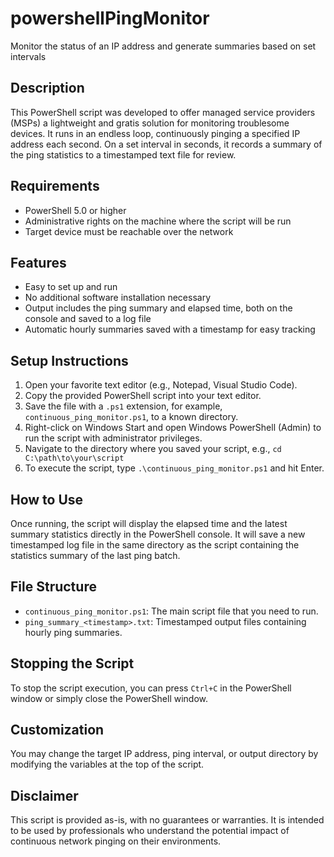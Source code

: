 # powershellPingMonitor
Monitor the status of an IP address and generate summaries based on set intervals

## Description
This PowerShell script was developed to offer managed service providers (MSPs) a lightweight and gratis solution for monitoring troublesome devices. It runs in an endless loop, continuously pinging a specified IP address each second. On a set interval in seconds, it records a summary of the ping statistics to a timestamped text file for review.

## Requirements
- PowerShell 5.0 or higher
- Administrative rights on the machine where the script will be run
- Target device must be reachable over the network

## Features
- Easy to set up and run
- No additional software installation necessary
- Output includes the ping summary and elapsed time, both on the console and saved to a log file
- Automatic hourly summaries saved with a timestamp for easy tracking

## Setup Instructions
1. Open your favorite text editor (e.g., Notepad, Visual Studio Code).
2. Copy the provided PowerShell script into your text editor.
3. Save the file with a `.ps1` extension, for example, `continuous_ping_monitor.ps1`, to a known directory.
4. Right-click on Windows Start and open Windows PowerShell (Admin) to run the script with administrator privileges.
5. Navigate to the directory where you saved your script, e.g., `cd C:\path\to\your\script`
6. To execute the script, type `.\continuous_ping_monitor.ps1` and hit Enter.

## How to Use
Once running, the script will display the elapsed time and the latest summary statistics directly in the PowerShell console. It will save a new timestamped log file in the same directory as the script containing the statistics summary of the last ping batch.

## File Structure
- `continuous_ping_monitor.ps1`: The main script file that you need to run.
- `ping_summary_<timestamp>.txt`: Timestamped output files containing hourly ping summaries.

## Stopping the Script
To stop the script execution, you can press `Ctrl+C` in the PowerShell window or simply close the PowerShell window.

## Customization
You may change the target IP address, ping interval, or output directory by modifying the variables at the top of the script.

## Disclaimer
This script is provided as-is, with no guarantees or warranties. It is intended to be used by professionals who understand the potential impact of continuous network pinging on their environments.

